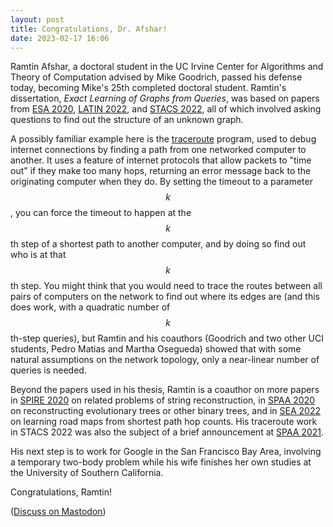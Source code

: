 ```yaml
---
layout: post
title: Congratulations, Dr. Afshar!
date: 2023-02-17 16:06
---
```

Ramtin Afshar, a doctoral student in the UC Irvine Center for Algorithms and Theory of Computation advised by Mike Goodrich, passed his defense today, becoming Mike's 25th completed doctoral student. Ramtin's dissertation, _Exact Learning of Graphs from Queries_, was based on papers from [ESA 2020](https://doi.org/10.4230/LIPIcs.ESA.2020.3), [LATIN 2022](https://doi.org/10.1007/978-3-031-20624-5_18), and [STACS 2022](https://doi.org/10.4230/LIPIcs.STACS.2022.4), all of which involved asking questions to find out the structure of an unknown graph.

A possibly familiar example here is the [traceroute](https://en.wikipedia.org/wiki/Traceroute) program, used to debug internet connections by finding a path from one networked computer to another. It uses a feature of internet protocols that allow packets to "time out" if they make too many hops, returning an error message back to the originating computer when they do. By setting the timeout to a parameter $$k$$, you can force the timeout to happen at the <span style="white-space:nowrap">$$k$$th</span> step of a shortest path to another computer, and by doing so find out who is at that <span style="white-space:nowrap">$$k$$th</span> step. You might think that you would need to trace the routes between all pairs of computers on the network to find out where its edges are (and this does work, with a quadratic number of <span style="white-space:nowrap">$$k$$th-step</span> queries), but Ramtin and his coauthors (Goodrich and two other UCI students, Pedro Matias and Martha Osegueda) showed that with some natural assumptions on the network topology, only a near-linear number of queries is needed.

Beyond the papers used in his thesis, Ramtin is a coauthor on more papers in [SPIRE 2020](https://doi.org/10.1007/978-3-030-59212-7_12) on related problems of string reconstruction, in [SPAA 2020](https://doi.org/10.1145/3350755.3400229) on reconstructing evolutionary trees or other binary trees, and in [SEA 2022](https://doi.org/10.4230/LIPIcs.SEA.2022.9) on learning road maps from shortest path hop counts. His traceroute work in STACS 2022 was also the subject of a brief announcement at [SPAA 2021](https://doi.org/10.1145/3409964.3461822).

His next step is to work for Google in the San Francisco Bay Area, involving a temporary two-body problem while his wife finishes her own studies at the University of Southern California.

Congratulations, Ramtin!

([Discuss on Mastodon](https://mathstodon.xyz/@11011110/109882878328905995))